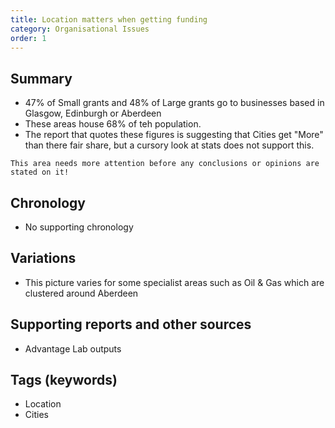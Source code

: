 ```yaml
---
title: Location matters when getting funding
category: Organisational Issues
order: 1
---
```

## Summary
- 47% of Small grants and 48% of Large grants go to businesses based in Glasgow, Edinburgh or Aberdeen 
- These areas house 68% of teh population. 
- The report that quotes these figures is suggesting that Cities get "More" than there fair share, but a cursory look at stats does not support this. 

```
This area needs more attention before any conclusions or opinions are stated on it!
```

## Chronology
- No supporting chronology

## Variations
- This picture varies for some specialist areas such as Oil & Gas which are clustered around Aberdeen

## Supporting reports and other sources
- Advantage Lab outputs

## Tags (keywords)
- Location
- Cities
